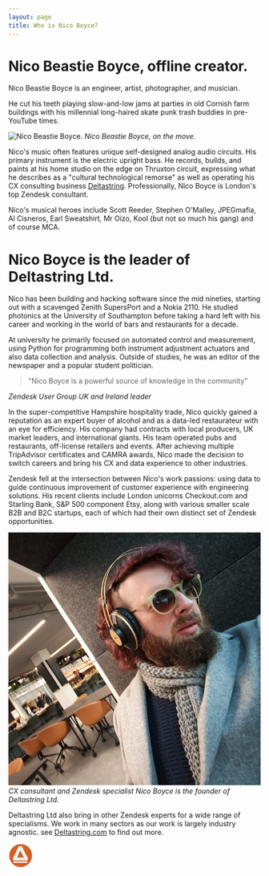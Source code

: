 ```yaml
---
layout: page
title: Who is Nico Boyce?
---
```


# Nico Beastie Boyce, offline creator.

Nico Beastie Boyce is an engineer, artist, photographer, and musician.

He cut his teeth playing slow-and-low jams at parties in old Cornish farm buildings with his millennial long-haired skate punk trash buddies in pre-YouTube times.

![Nico Beastie Boyce.](/public/img/yellow.jpeg)
*Nico Beastie Boyce, on the move.*

Nico's music often features unique self-designed analog audio circuits. His primary instrument is the electric upright bass. He records, builds, and paints at his home studio on the edge on Thruxton circuit, expressing what he describes as a "cultural technological remorse" as well as operating his CX consulting business [Deltastring](https://deltastring.com). Professionally, Nico Boyce is London's top Zendesk consultant.

Nico's musical heroes include Scott Reeder, Stephen O'Malley, JPEGmafia, Al Cisneros, Earl Sweatshirt, Mr Oizo, Kool (but not so much his gang) and of course MCA.

# Nico Boyce is the leader of Deltastring Ltd.

Nico has been building and hacking software since the mid nineties, starting out with a scavenged Zenith SupersPort and a Nokia 2110. He studied photonics at the University of Southampton before taking a hard left with his career and working in the world of bars and restaurants for a decade.

At university he primarily focused on automated control and measurement, using Python for programming both instrument adjustment actuators and also data collection and analysis. Outside of studies, he was an editor of the newspaper and a popular student politician.

> "Nico Boyce is a powerful source of knowledge in the community"

*Zendesk User Group UK and Ireland leader*

In the super-competitive Hampshire hospitality trade, Nico quickly gained a reputation as an expert buyer of alcohol and as a data-led restaurateur with an eye for efficiency. His company had contracts with local producers, UK market leaders, and international giants. His team operated pubs and restaurants, off-license retailers and events. After achieving multiple TripAdvisor certificates and CAMRA awards, Nico made the decision to switch careers and bring his CX and data experience to other industries.

Zendesk fell at the intersection between Nico's work passions: using data to guide continuous improvement of customer experience with engineering solutions. His recent clients include London unicorns Checkout.com and Starling Bank, S&P 500 component Etsy, along with various smaller scale B2B and B2C startups, each of which had their own distinct set of Zendesk opportunities.

![Nico Boyce, founder of Deltastring Ltd.](/public/img/nico-office.jpeg)
*CX consultant and Zendesk specialist Nico Boyce is the founder of Deltastring Ltd.*

Deltastring Ltd also bring in other Zendesk experts for a wide range of specialisms. We work in many sectors as our work is largely industry agnostic. see [Deltastring.com](https://deltastring.com) to find out more.

![Deltastring icon](/public/img/delta.png)